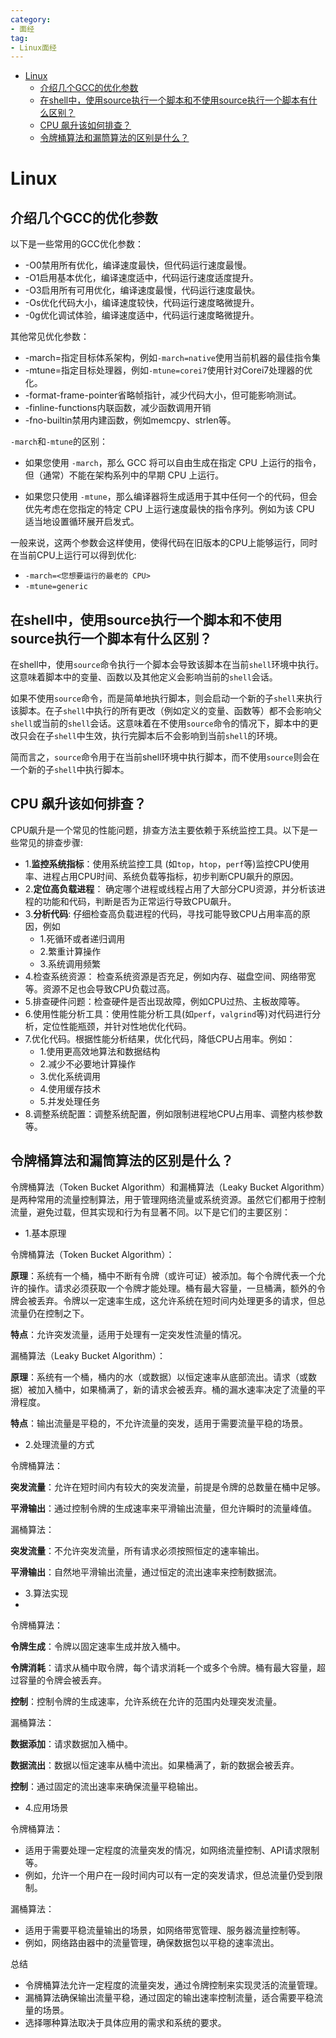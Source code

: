 ```yaml
---
category: 
- 面经
tag:
- Linux面经
---
```


- [Linux](#linux)
  - [介绍几个GCC的优化参数](#介绍几个gcc的优化参数)
  - [在shell中，使用source执行一个脚本和不使用source执行一个脚本有什么区别？](#在shell中使用source执行一个脚本和不使用source执行一个脚本有什么区别)
  - [CPU 飙升该如何排查？](#cpu-飙升该如何排查)
  - [令牌桶算法和漏筒算法的区别是什么？](#令牌桶算法和漏筒算法的区别是什么)


# Linux

## 介绍几个GCC的优化参数

以下是一些常用的GCC优化参数：
- -O0禁用所有优化，编译速度最快，但代码运行速度最慢。
- -O1启用基本优化，编译速度适中，代码运行速度适度提升。
- -O3启用所有可用优化，编译速度最慢，代码运行速度最快。
- -Os优化代码大小，编译速度较快，代码运行速度略微提升。
- -0g优化调试体验，编译速度适中，代码运行速度略微提升。

其他常见优化参数：
- -march=指定目标体系架构，例如```-march=native```使用当前机器的最佳指令集
- -mtune=指定目标处理器，例如```-mtune=corei7```使用针对Corei7处理器的优化。
- -format-frame-pointer省略帧指针，减少代码大小，但可能影响测试。
- -finline-functions内联函数，减少函数调用开销
- -fno-builtin禁用内建函数，例如memcpy、strlen等。

```-march```和```-mtune```的区别：

- 如果您使用 ```-march```，那么 GCC 将可以自由生成在指定 CPU 上运行的指令，但（通常）不能在架构系列中的早期 CPU 上运行。

- 如果您只使用 ```-mtune```，那么编译器将生成适用于其中任何一个的代码，但会优先考虑在您指定的特定 CPU 上运行速度最快的指令序列。例如为该 CPU 适当地设置循环展开启发式。

一般来说，这两个参数会这样使用，使得代码在旧版本的CPU上能够运行，同时在当前CPU上运行可以得到优化:

- ```-march=<您想要运行的最老的 CPU>``` 
- ```-mtune=generic``` 

## 在shell中，使用source执行一个脚本和不使用source执行一个脚本有什么区别？

在shell中，使用```source```命令执行一个脚本会导致该脚本在当前```shell```环境中执行。这意味着脚本中的变量、函数以及其他定义会影响当前的```shell```会话。

如果不使用```source```命令，而是简单地执行脚本，则会启动一个新的子```shell```来执行该脚本。在子```shell```中执行的所有更改（例如定义的变量、函数等）都不会影响父```shell```或当前的```shell```会话。这意味着在不使用```source```命令的情况下，脚本中的更改只会在子```shell```中生效，执行完脚本后不会影响到当前```shell```的环境。

简而言之，```source```命令用于在当前shell环境中执行脚本，而不使用```source```则会在一个新的子```shell```中执行脚本。

## CPU 飙升该如何排查？

CPU飙升是一个常见的性能问题，排查方法主要依赖于系统监控工具。以下是一些常见的排查步骤:

- 1.**监控系统指标**：使用系统监控工具 (如```top```，```htop```，```perf```等)监控CPU使用率、进程占用CPU时间、系统负载等指标，初步判断CPU飙升的原因。
- 2.**定位高负载进程**： 确定哪个进程或线程占用了大部分CPU资源，并分析该进程的功能和代码，判断是否为正常运行导致CPU飙升。
- 3.**分析代码**: 仔细检查高负载进程的代码，寻找可能导致CPU占用率高的原因，例如
   - 1.死循环或者递归调用
   - 2.繁重计算操作
   - 3.系统调用频繁
- 4.检查系统资源： 检查系统资源是否充足，例如内存、磁盘空间、网络带宽等。资源不足也会导致CPU负载过高。
- 5.排查硬件问题：检查硬件是否出现故障，例如CPU过热、主板故障等。
- 6.使用性能分析工具：使用性能分析工具(如```perf```，```valgrind```等)对代码进行分析，定位性能瓶颈，并针对性地优化代码。
- 7.优化代码。根据性能分析结果，优化代码，降低CPU占用率。例如：
  - 1.使用更高效地算法和数据结构
  - 2.减少不必要地计算操作
  - 3.优化系统调用
  - 4.使用缓存技术
  - 5.并发处理任务
- 8.调整系统配置：调整系统配置，例如限制进程地CPU占用率、调整内核参数等。

## 令牌桶算法和漏筒算法的区别是什么？

令牌桶算法（Token Bucket Algorithm）和漏桶算法（Leaky Bucket Algorithm）是两种常用的流量控制算法，用于管理网络流量或系统资源。虽然它们都用于控制流量，避免过载，但其实现和行为有显著不同。以下是它们的主要区别：

- 1.基本原理

令牌桶算法（Token Bucket Algorithm）：

**原理**：系统有一个桶，桶中不断有令牌（或许可证）被添加。每个令牌代表一个允许的操作。请求必须获取一个令牌才能处理。桶有最大容量，一旦桶满，额外的令牌会被丢弃。令牌以一定速率生成，这允许系统在短时间内处理更多的请求，但总流量仍在控制之下。

**特点**：允许突发流量，适用于处理有一定突发性流量的情况。

漏桶算法（Leaky Bucket Algorithm）：

**原理**：系统有一个桶，桶内的水（或数据）以恒定速率从底部流出。请求（或数据）被加入桶中，如果桶满了，新的请求会被丢弃。桶的漏水速率决定了流量的平滑程度。

**特点**：输出流量是平稳的，不允许流量的突发，适用于需要流量平稳的场景。

- 2.处理流量的方式

令牌桶算法：

**突发流量**：允许在短时间内有较大的突发流量，前提是令牌的总数量在桶中足够。

**平滑输出**：通过控制令牌的生成速率来平滑输出流量，但允许瞬时的流量峰值。

漏桶算法：

**突发流量**：不允许突发流量，所有请求必须按照恒定的速率输出。

**平滑输出**：自然地平滑输出流量，通过恒定的流出速率来控制数据流。

- 3.算法实现
- 
令牌桶算法：

**令牌生成**：令牌以固定速率生成并放入桶中。

**令牌消耗**：请求从桶中取令牌，每个请求消耗一个或多个令牌。桶有最大容量，超过容量的令牌会被丢弃。

**控制**：控制令牌的生成速率，允许系统在允许的范围内处理突发流量。

漏桶算法：

**数据添加**：请求数据加入桶中。

**数据流出**：数据以恒定速率从桶中流出。如果桶满了，新的数据会被丢弃。

**控制**：通过固定的流出速率来确保流量平稳输出。

- 4.应用场景

令牌桶算法：

- 适用于需要处理一定程度的流量突发的情况，如网络流量控制、API请求限制等。
- 例如，允许一个用户在一段时间内可以有一定的突发请求，但总流量仍受到限制。

漏桶算法：

- 适用于需要平稳流量输出的场景，如网络带宽管理、服务器流量控制等。
- 例如，网络路由器中的流量管理，确保数据包以平稳的速率流出。

总结

- 令牌桶算法允许一定程度的流量突发，通过令牌控制来实现灵活的流量管理。
- 漏桶算法确保输出流量平稳，通过固定的输出速率控制流量，适合需要平稳流量的场景。
- 选择哪种算法取决于具体应用的需求和系统的要求。